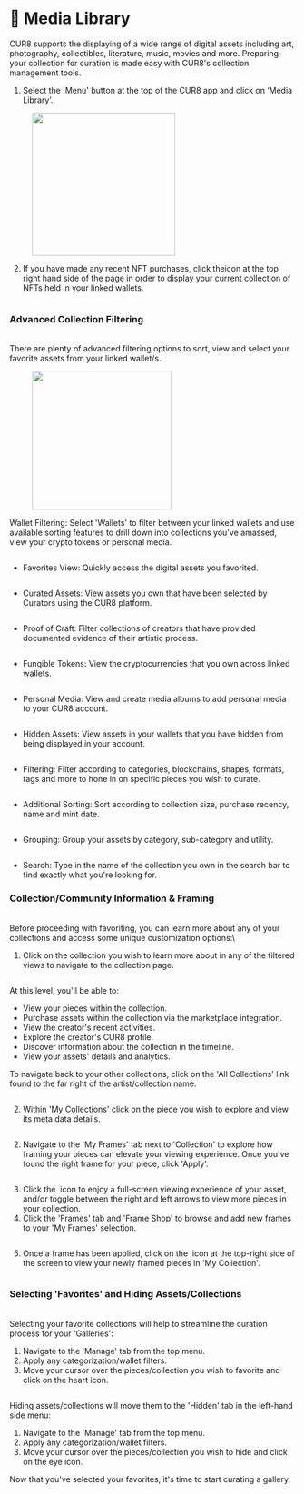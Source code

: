# 🎨 Media Library

CUR8 supports the displaying of a wide range of digital assets including art, photography, collectibles, literature, music, movies and more. Preparing your collection for curation is made easy with CUR8's collection management tools. &#x20;

1. Select the 'Menu' button at the top of the CUR8 app and click on ‘Media Library’.

<figure><img src="../.gitbook/assets/Screenshot 2025-01-13 at 13.23.32.png" alt="" width="252"><figcaption></figcaption></figure>

2. If you have made any recent NFT purchases, click the<img src="../.gitbook/assets/Screenshot 2024-04-11 at 12.08.45.png" alt="" data-size="line">icon at the top right hand side of the page in order to display your current collection of NFTs held in your linked wallets.

<figure><img src="../.gitbook/assets/Screenshot 2025-01-03 at 09.32.21.png" alt=""><figcaption></figcaption></figure>

### Advanced Collection Filtering &#x20;

\
There are plenty of advanced filtering options to sort, view and select your favorite assets from your linked wallet/s.

<figure><img src="../.gitbook/assets/Screenshot 2025-01-03 at 09.33.38.png" alt="" width="245"><figcaption></figcaption></figure>

Wallet Filtering: Select 'Wallets' to filter between your linked wallets and use available sorting features to drill down into collections you've amassed, view your crypto tokens or personal media.

<figure><img src="../.gitbook/assets/Screenshot 2025-01-03 at 09.35.06.png" alt=""><figcaption></figcaption></figure>

* Favorites View: Quickly access the digital assets you favorited.

<figure><img src="../.gitbook/assets/Screenshot 2025-01-03 at 09.38.17.png" alt=""><figcaption></figcaption></figure>

* Curated Assets: View assets you own that have been selected by Curators using the CUR8 platform.

<figure><img src="../.gitbook/assets/Screenshot 2025-01-03 at 09.44.25.png" alt=""><figcaption></figcaption></figure>

* Proof of Craft: Filter collections of creators that have provided documented evidence of their artistic process.

<figure><img src="../.gitbook/assets/Screenshot 2025-01-03 at 09.45.35.png" alt=""><figcaption></figcaption></figure>

* Fungible Tokens: View the cryptocurrencies that you own across linked wallets.

<figure><img src="../.gitbook/assets/Screenshot 2025-01-03 at 09.47.03.png" alt=""><figcaption></figcaption></figure>

* Personal Media: View and create media albums to add personal media to your CUR8 account.

<figure><img src="../.gitbook/assets/Screenshot 2025-01-03 at 09.50.47.png" alt=""><figcaption></figcaption></figure>

* Hidden Assets:  View assets in your wallets that you have hidden from being displayed in your account.&#x20;

<figure><img src="../.gitbook/assets/Screenshot 2025-01-03 at 09.51.33.png" alt=""><figcaption></figcaption></figure>

* Filtering: Filter according to categories, blockchains, shapes, formats, tags and more to hone in on specific pieces you wish to curate.

<figure><img src="../.gitbook/assets/Screenshot 2025-01-03 at 09.53.19.png" alt=""><figcaption></figcaption></figure>

* Additional Sorting: Sort according to collection size, purchase recency, name and mint date.

<figure><img src="../.gitbook/assets/Screenshot 2025-01-03 at 09.54.12.png" alt=""><figcaption></figcaption></figure>

* Grouping: Group your assets by category, sub-category and utility. &#x20;

<figure><img src="../.gitbook/assets/Screenshot 2025-01-03 at 09.56.09.png" alt=""><figcaption></figcaption></figure>

* Search: Type in the name of the collection you own in the search bar to find exactly what you're looking for.

### Collection/Community Information & Framing

\
Before proceeding with favoriting, you can learn more about any of your collections and access some unique customization options:\


1. Click on the collection you wish to learn more about in any of the filtered views to navigate to the collection page.

<figure><img src="../.gitbook/assets/Screenshot 2025-01-03 at 10.00.13.png" alt=""><figcaption></figcaption></figure>

At this level, you'll be able to:

* View your pieces within the collection.&#x20;
* Purchase assets within the collection via the marketplace integration.&#x20;
* View the creator's recent activities.
* Explore the creator's CUR8 profile.
* Discover information about the collection in the timeline.
* View your assets' details and analytics.

To navigate back to your other collections, click on the 'All Collections' link found to the far right of the artist/collection name.&#x20;

<figure><img src="../.gitbook/assets/Screenshot 2025-01-03 at 10.04.03.png" alt=""><figcaption></figcaption></figure>

2. Within 'My Collections' click on the piece you wish to explore and view its meta data details.

<figure><img src="../.gitbook/assets/Screenshot 2025-01-03 at 10.08.29.png" alt=""><figcaption></figcaption></figure>

2. Navigate to the 'My Frames' tab next to 'Collection' to explore how framing your pieces can elevate your viewing experience. Once you've found the right frame for your piece, click 'Apply'.

<figure><img src="../.gitbook/assets/Screenshot 2025-01-03 at 10.09.50.png" alt=""><figcaption></figcaption></figure>

3. Click the <img src="../.gitbook/assets/Screenshot 2024-04-10 at 11.29.17.png" alt="" data-size="line"> icon to enjoy a full-screen viewing experience of your asset, and/or toggle between the right and left arrows to view more pieces in your collection.
4. Click the 'Frames' tab and 'Frame Shop' to browse and add new frames to your 'My Frames' selection.

<figure><img src="../.gitbook/assets/Screenshot 2025-01-03 at 10.36.08.png" alt=""><figcaption></figcaption></figure>

5. Once a frame has been applied, click on the <img src="../.gitbook/assets/Screenshot 2024-04-12 at 07.54.32.png" alt="" data-size="line"> icon at the top-right side of the screen to view your newly framed pieces in 'My Collection'.

<figure><img src="../.gitbook/assets/Screenshot 2025-01-03 at 10.37.16.png" alt=""><figcaption></figcaption></figure>

### Selecting 'Favorites' and Hiding Assets/Collections

\
Selecting your favorite collections will help to streamline the curation process for your 'Galleries':

1. Navigate to the 'Manage' tab from the top menu.&#x20;
2. Apply any categorization/wallet filters.
3. Move your cursor over the pieces/collection you wish to favorite and click on the heart icon.

<figure><img src="../.gitbook/assets/Screenshot 2025-01-03 at 10.39.38.png" alt=""><figcaption></figcaption></figure>

Hiding assets/collections will move them to the 'Hidden' tab in the left-hand side menu:

1. Navigate to the 'Manage' tab from the top menu.&#x20;
2. Apply any categorization/wallet filters.
3. Move your cursor over the pieces/collection you wish to hide and click on the eye icon.

Now that you've selected your favorites, it's time to start curating a gallery.&#x20;
